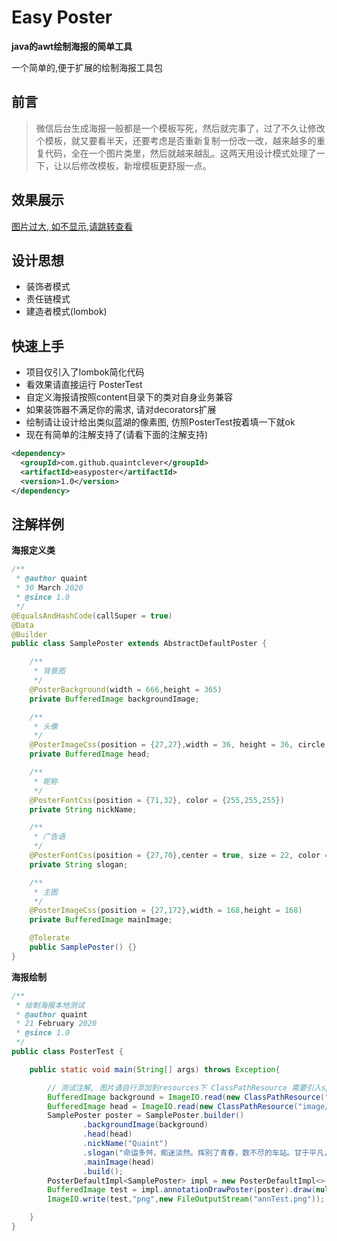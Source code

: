 # Easy Poster

**java的awt绘制海报的简单工具**

一个简单的,便于扩展的绘制海报工具包


## 前言

> 微信后台生成海报一般都是一个模板写死，然后就完事了，过了不久让修改个模板，就又要看半天，还要考虑是否重新复制一份改一改，越来越多的重复代码，全在一个图片类里，然后就越来越乱。这两天用设计模式处理了一下，让以后修改模板，新增模板更舒服一点。


## 效果展示

<a href="https://images.cnblogs.com/cnblogs_com/quaint/1684854/o_200330135806drawFriendTest.png" target="_blank">图片过大, 如不显示,请跳转查看</a>


## 设计思想

- 装饰者模式
- 责任链模式
- 建造者模式(lombok)


## 快速上手

- 项目仅引入了lombok简化代码
- 看效果请直接运行 PosterTest
- 自定义海报请按照content目录下的类对自身业务兼容
- 如果装饰器不满足你的需求, 请对decorators扩展
- 绘制请让设计给出类似蓝湖的像素图, 仿照PosterTest按着填一下就ok
- 现在有简单的注解支持了(请看下面的注解支持)

```xml
<dependency>
  <groupId>com.github.quaintclever</groupId>
  <artifactId>easyposter</artifactId>
  <version>1.0</version>
</dependency>
```

## 注解样例

**海报定义类**

```java
/**
 * @author quaint
 * 30 March 2020
 * @since 1.0
 */
@EqualsAndHashCode(callSuper = true)
@Data
@Builder
public class SamplePoster extends AbstractDefaultPoster {

    /**
     * 背景图
     */
    @PosterBackground(width = 666,height = 365)
    private BufferedImage backgroundImage;

    /**
     * 头像
     */
    @PosterImageCss(position = {27,27},width = 36, height = 36, circle = true)
    private BufferedImage head;

    /**
     * 昵称
     */
    @PosterFontCss(position = {71,32}, color = {255,255,255})
    private String nickName;

    /**
     * 广告语
     */
    @PosterFontCss(position = {27,70},center = true, size = 22, color = {255,255,255}, canNewLine={1,221,7})
    private String slogan;

    /**
     * 主图
     */
    @PosterImageCss(position = {27,172},width = 168,height = 168)
    private BufferedImage mainImage;

    @Tolerate
    public SamplePoster() {}
}

```

**海报绘制**

```java
/**
 * 绘制海报本地测试
 * @author quaint
 * 21 February 2020
 * @since 1.0
 */
public class PosterTest {

    public static void main(String[] args) throws Exception{

        // 测试注解, 图片请自行添加到resources下 ClassPathResource 需要引入spring
        BufferedImage background = ImageIO.read(new ClassPathResource("image/yayi.png").getInputStream());
        BufferedImage head = ImageIO.read(new ClassPathResource("image/headimage.jpg").getInputStream());
        SamplePoster poster = SamplePoster.builder()
                .backgroundImage(background)
                .head(head)
                .nickName("Quaint")
                .slogan("命运多舛，痴迷淡然。挥别了青春，数不尽的车站。甘于平凡，却不甘平凡地溃败。")
                .mainImage(head)
                .build();
        PosterDefaultImpl<SamplePoster> impl = new PosterDefaultImpl<>();
        BufferedImage test = impl.annotationDrawPoster(poster).draw(null);
        ImageIO.write(test,"png",new FileOutputStream("annTest.png"));

    }
}
```
